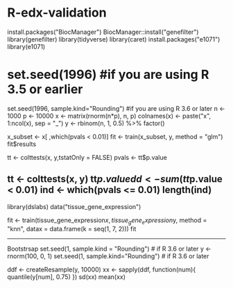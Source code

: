 # R-edx-validation
install.packages("BiocManager")
BiocManager::install("genefilter")
library(genefilter)
library(tidyverse)
library(caret)
install.packages("e1071")
library(e1071)
# set.seed(1996) #if you are using R 3.5 or earlier
set.seed(1996, sample.kind="Rounding") #if you are using R 3.6 or later
n <- 1000
p <- 10000
x <- matrix(rnorm(n*p), n, p)
colnames(x) <- paste("x", 1:ncol(x), sep = "_")
y <- rbinom(n, 1, 0.5) %>% factor()

x_subset <- x[ ,which(pvals < 0.01)]
fit <- train(x_subset, y, method = "glm")
fit$results

tt <- colttests(x, y,tstatOnly = FALSE)
pvals <- tt$p.value

tt <- colttests(x, y)
tt$p.value
dd <- sum(tt$p.value < 0.01)
ind <- which(pvals <= 0.01)
length(ind)
----
library(dslabs)
data("tissue_gene_expression")

fit <- train(tissue_gene_expression$x, tissue_gene_expression$y,
             method = "knn", datax = data.frame(k = seq(1, 7, 2)))
fit

---------
Bootstrsap
set.seed(1, sample.kind = "Rounding") # if R 3.6 or later
y <- rnorm(100, 0, 1)
set.seed(1, sample.kind="Rounding") # if R 3.6 or later

ddf <- createResample(y, 10000)
xx <- sapply(ddf, function(num){
  quantile(y[num], 0.75)
})
sd(xx)
mean(xx)
